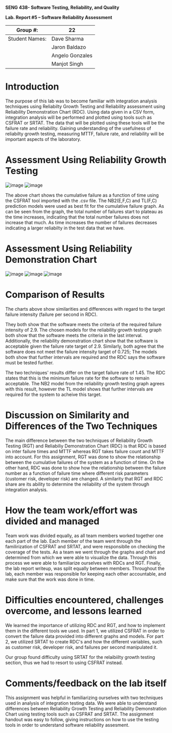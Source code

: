 **SENG 438- Software Testing, Reliability, and Quality**

**Lab. Report \#5 – Software Reliability Assessment**

| Group \#:       | 22  |
|-----------------|---|
| Student Names:  |  Dave Sharma |
|                 |  Jaron Baldazo |
|                 |  Angelo Gonzales |
|                 |  Manjot Singh |

# Introduction
The purpose of this lab was to become familiar with integration analysis techniques using Reliabilty Growth Testing and Reliability assessment using Reliability Demonstration Chart (RDC). Using data given in a CSV form, integration analysis will be performed and plotted using tools such as CSFRAT or SRTAT. The data that will be plotted using these tools will be the failure rate and reliability. Gaining understanding of the usefulness of reliabilty growth testing, measuring MTTF, failure rate, and reliability will be important aspects of the laboratory.  
# 

# Assessment Using Reliability Growth Testing 
![image](https://user-images.githubusercontent.com/48339672/160703809-a3b3c78e-e335-4dad-9ade-eb070d0a85cd.png)
![image](https://user-images.githubusercontent.com/48339672/160703832-ea8d43ef-9960-4d2c-bc82-84599fea6c99.png)

The above chart shows the cumulative failure as a function of time using the CSFRAT tool imported with the .csv file.  The NB2(E,F,C) and TL(F,C) prediction models were used as best fit for the cumulative failure graph. As can be seen from the graph, the total number of failures start to plateau as the time increases, indicating that the total number failures does not increase that much. As time increases the number of failures decreases indicating a larger reliabilty in the test data that we have.

# Assessment Using Reliability Demonstration Chart 
![image](https://user-images.githubusercontent.com/48339672/160703735-9973cab6-7326-41a9-a068-de5271d30c83.png)
![image](https://user-images.githubusercontent.com/48339672/160703759-fb6b4325-5511-4a64-9bf8-8adb6044083e.png)
![image](https://user-images.githubusercontent.com/48339672/160703768-b2b693a4-a561-434f-8184-5397a52e09ab.png)


# 

# Comparison of Results
The charts above show similarities and differences with regard to the target failure intensity (failure per second in RDC).

They both show that the software meets the criteria of the required failure intensity of 2.9. The chosen models for the reliability growth testing graph both show that the software meets the criteria in the last interval. Additionally, the reliability demonstration chart show that the software is acceptable given the failure rate target of 2.9. Similarly, both agree that the software does not meet the failure intensity target of 0.725; The models both show that further intervals are required and the RDC says the software must be tested further.

The two techniques' results differ on the target failure rate of 1.45. The RDC states that this is the minimum failure rate for the software to remain acceptable. The NB2 model from the reliability growth testing graph agrees with this result, however the TL model shows that further intervals are required for the system to acheive this target.
# Discussion on Similarity and Differences of the Two Techniques
  The main difference between the two techniques of Reliability Growth Testing (RGT) and Reliabiliy Demonstration Chart (RDC) is that RDC is based on inter failure times and MTTF whereas RGT takes failure count and MTTF into account. For this assignment, RGT was done to show the relationship between the cumulative failures of the system as a function of time. On the other hand, RDC was done to show how the relationship between the failure number as a function of failure time where different risk parameters (customer risk, developer risk) are changed. A similarity that RGT and RDC share are its ability to determine the reliability of the system through integration analysis.

# How the team work/effort was divided and managed
  Team work was divided equally, as all team members worked together one each part of the lab. Each member of the team went through the familirization of CSFRAT and SRTAT, and were responsiblle on checking the coverage of the tests. As a team we went through the graphs and chart and determined from which we were able to visualize the data. Through this process we were able to familiarize ourselves with RDCs and RGT. Finally, the lab report writeup, was split equally between members. Throughout the lab, each member was responsible for keeping each other accountable, and make sure that the work was done in time.

# Difficulties encountered, challenges overcome, and lessons learned
 We learned the importance of utilizing RDC and RGT, and how to implement them in the different tools we used. In part 1, we utilized CSFRAT in order to convert the failure data provided into different graphs and models. For part 2, we utilized SRTAT to create RDC's and how the different variables, such as customer risk, developer risk, and failures per second manipulated it.
 
 Our group found difficulty using SRTAT for the relaibiilty growth testing section, thus we had to resort to using CSFRAT instead. 
# Comments/feedback on the lab itself
  This assignment was helpful in familiarizing ourselves with two techniques used in analysis of integration testing data. We were able to understand differences between Reliability Growth Testing and Reliability Demonstration Chart using testing tools such as CSFRAT and SRTAT. The assignment handout was easy to follow, giving instructions on how to use the testing tools in order to understand software reliability assesment.
